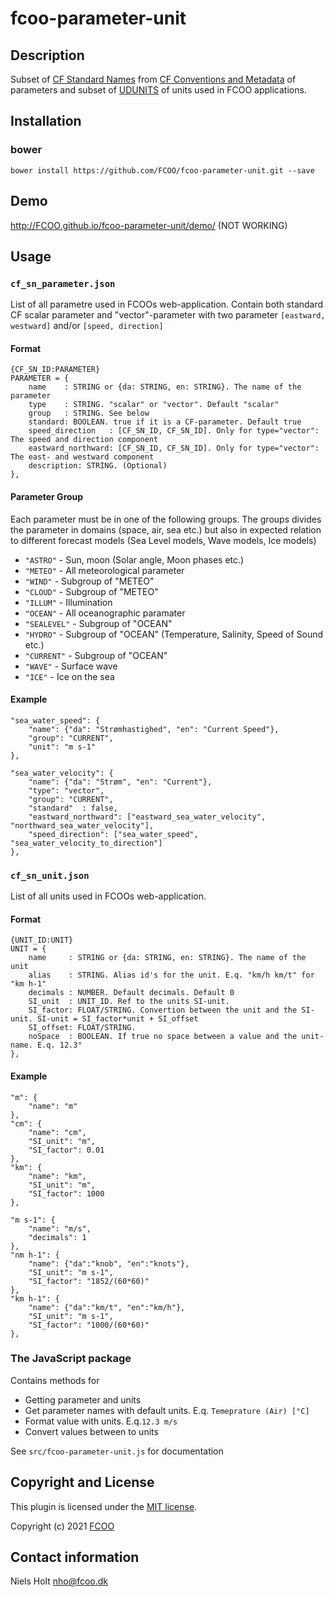 # fcoo-parameter-unit



## Description
Subset of [CF Standard Names](https://cfconventions.org/standard-names.html) from [CF Conventions and Metadata](https://cfconventions.org/index.html) of parameters and subset of [UDUNITS](https://www.unidata.ucar.edu/software/udunits) of units used in FCOO applications.


## Installation
### bower
`bower install https://github.com/FCOO/fcoo-parameter-unit.git --save`

## Demo
http://FCOO.github.io/fcoo-parameter-unit/demo/ (NOT WORKING)

## Usage

### `cf_sn_parameter.json`
List of all parametre used in FCOOs web-application.
Contain both standard CF scalar parameter and "vector"-parameter with two parameter `[eastward, westward]` and/or `[speed, direction]`

#### Format
    {CF_SN_ID:PARAMETER}
    PARAMETER = {
        name    : STRING or {da: STRING, en: STRING}. The name of the parameter
        type    : STRING. "scalar" or "vector". Default "scalar"
        group   : STRING. See below
        standard: BOOLEAN. true if it is a CF-parameter. Default true
        speed_direction   : [CF_SN_ID, CF_SN_ID]. Only for type="vector": The speed and direction component
        eastward_northward: [CF_SN_ID, CF_SN_ID]. Only for type="vector": The east- and westward component
        description: STRING. (Optional)
    },

#### Parameter Group
Each parameter must be in one of the following groups. The groups divides the parameter in domains (space, air, sea etc.) but also in expected relation to different forecast models (Sea Level models, Wave models, Ice models)

- `"ASTRO"` - Sun, moon (Solar angle, Moon phases etc.)
- `"METEO"` - All meteorological parameter
- `"WIND"`  - Subgroup of "METEO"
- `"CLOUD"` - Subgroup of "METEO"
- `"ILLUM"` - Illumination
- `"OCEAN"` - All oceanographic paramater
- `"SEALEVEL"` - Subgroup of "OCEAN"
- `"HYDRO"` - Subgroup of "OCEAN" (Temperature, Salinity, Speed of Sound etc.)
- `"CURRENT"` - Subgroup of "OCEAN"
- `"WAVE"`  - Surface wave
- `"ICE"` - Ice on the sea


#### Example
    "sea_water_speed": {
        "name": {"da": "Strømhastighed", "en": "Current Speed"},
        "group": "CURRENT",
        "unit": "m s-1"
    },

    "sea_water_velocity": {
        "name": {"da": "Strøm", "en": "Current"},
        "type": "vector",
        "group": "CURRENT",
        "standard"  : false,
        "eastward_northward": ["eastward_sea_water_velocity", "northward_sea_water_velocity"],
        "speed_direction": ["sea_water_speed", "sea_water_velocity_to_direction"]
    },

### `cf_sn_unit.json`
List of all units used in FCOOs web-application.

#### Format
    {UNIT_ID:UNIT}
    UNIT = {
        name     : STRING or {da: STRING, en: STRING}. The name of the unit
        alias    : STRING. Alias id's for the unit. E.q. "km/h km/t" for "km h-1"
        decimals : NUMBER. Default decimals. Default 0
        SI_unit  : UNIT_ID. Ref to the units SI-unit.
        SI_factor: FLOAT/STRING. Convertion between the unit and the SI-unit. SI-unit = SI_factor*unit + SI_offset
        SI_offset: FLOAT/STRING.
        noSpace  : BOOLEAN. If true no space between a value and the unit-name. E.q. 12.3°
    },


#### Example
    "m": {
        "name": "m"
    },
    "cm": {
        "name": "cm",
        "SI_unit": "m",
        "SI_factor": 0.01
    },
    "km": {
        "name": "km",
        "SI_unit": "m",
        "SI_factor": 1000
    },

    "m s-1": {
        "name": "m/s",
        "decimals": 1
    },
    "nm h-1": {
        "name": {"da":"knob", "en":"knots"},
        "SI_unit": "m s-1",
        "SI_factor": "1852/(60*60)"
    },
    "km h-1": {
        "name": {"da":"km/t", "en":"km/h"},
        "SI_unit": "m s-1",
        "SI_factor": "1000/(60*60)"
    },




### The JavaScript package
Contains methods for

- Getting parameter and units
- Get parameter names with default units. E.q. `Temeprature (Air) [°C]`
- Format value with units. E.q.`12.3 m/s`
- Convert values between to units

See `src/fcoo-parameter-unit.js` for documentation


<!-- ### options
| Id | Type | Default | Description |
| :--: | :--: | :-----: | --- |
| options1 | boolean | true | If <code>true</code> the ... |
| options2 | string | null | Contain the ... |

### Methods

    .methods1( arg1, arg2,...): Do something
    .methods2( arg1, arg2,...): Do something else
 -->


## Copyright and License
This plugin is licensed under the [MIT license](https://github.com/FCOO/fcoo-parameter-unit/LICENSE).

Copyright (c) 2021 [FCOO](https://github.com/FCOO)

## Contact information

Niels Holt nho@fcoo.dk
